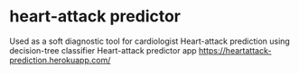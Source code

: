 # heart-attack predictor
Used as a soft diagnostic tool for cardiologist
Heart-attack prediction using decision-tree classifier
Heart-attack predictor app https://heartattack-prediction.herokuapp.com/
